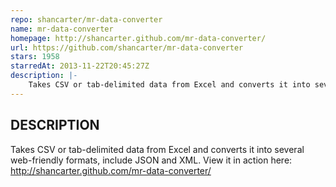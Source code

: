 ```yaml
---
repo: shancarter/mr-data-converter
name: mr-data-converter
homepage: http://shancarter.github.com/mr-data-converter/
url: https://github.com/shancarter/mr-data-converter
stars: 1958
starredAt: 2013-11-22T20:45:27Z
description: |-
    Takes CSV or tab-delimited data from Excel and converts it into several web-friendly formats, include JSON and XML. 
---
```


## DESCRIPTION

Takes CSV or tab-delimited data from Excel and converts it into several web-friendly formats, include JSON and XML.
View it in action here: http://shancarter.github.com/mr-data-converter/

